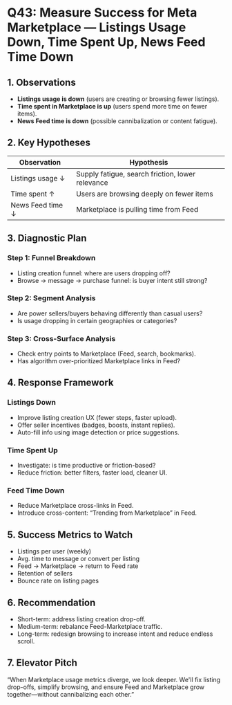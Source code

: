 # Q43: Measure Success for Meta Marketplace — Listings Usage Down, Time Spent Up, News Feed Time Down

## 1. Observations
- **Listings usage is down** (users are creating or browsing fewer listings).
- **Time spent in Marketplace is up** (users spend more time on fewer items).
- **News Feed time is down** (possible cannibalization or content fatigue).

## 2. Key Hypotheses

| Observation                | Hypothesis                                         |
|----------------------------|-----------------------------------------------------|
| Listings usage ↓           | Supply fatigue, search friction, lower relevance   |
| Time spent ↑               | Users are browsing deeply on fewer items           |
| News Feed time ↓           | Marketplace is pulling time from Feed              |

## 3. Diagnostic Plan

### Step 1: Funnel Breakdown
- Listing creation funnel: where are users dropping off?
- Browse → message → purchase funnel: is buyer intent still strong?

### Step 2: Segment Analysis
- Are power sellers/buyers behaving differently than casual users?
- Is usage dropping in certain geographies or categories?

### Step 3: Cross-Surface Analysis
- Check entry points to Marketplace (Feed, search, bookmarks).
- Has algorithm over-prioritized Marketplace links in Feed?

## 4. Response Framework

### Listings Down
- Improve listing creation UX (fewer steps, faster upload).
- Offer seller incentives (badges, boosts, instant replies).
- Auto-fill info using image detection or price suggestions.

### Time Spent Up
- Investigate: is time productive or friction-based?
- Reduce friction: better filters, faster load, cleaner UI.

### Feed Time Down
- Reduce Marketplace cross-links in Feed.
- Introduce cross-content: “Trending from Marketplace” in Feed.

## 5. Success Metrics to Watch

- Listings per user (weekly)
- Avg. time to message or convert per listing
- Feed → Marketplace → return to Feed rate
- Retention of sellers
- Bounce rate on listing pages

## 6. Recommendation
- Short-term: address listing creation drop-off.
- Medium-term: rebalance Feed-Marketplace traffic.
- Long-term: redesign browsing to increase intent and reduce endless scroll.

## 7. Elevator Pitch
“When Marketplace usage metrics diverge, we look deeper. We'll fix listing drop-offs, simplify browsing, and ensure Feed and Marketplace grow together—without cannibalizing each other.”
